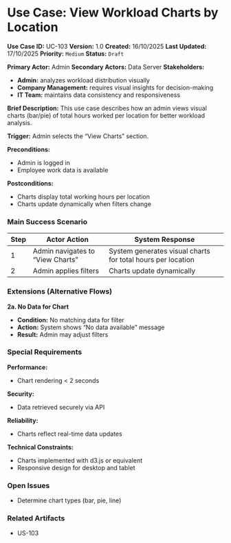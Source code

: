 # Use Case: View Workload Charts by Location

**Use Case ID:** UC-103
**Version:** 1.0
**Created:** 16/10/2025
**Last Updated:** 17/10/2025
**Priority:** `Medium`
**Status:** `Draft`

**Primary Actor:** Admin
**Secondary Actors:** Data Server
**Stakeholders:**
- **Admin:** analyzes workload distribution visually
- **Company Management:** requires visual insights for decision-making
- **IT Team:** maintains data consistency and responsiveness

**Brief Description:**
This use case describes how an admin views visual charts (bar/pie) of total hours worked per location for better workload analysis.

**Trigger:**
Admin selects the “View Charts” section.

**Preconditions:**
- Admin is logged in
- Employee work data is available

**Postconditions:**
- Charts display total working hours per location
- Charts update dynamically when filters change

### Main Success Scenario

| Step | Actor Action | System Response |
|------|---------------|-----------------|
| 1 | Admin navigates to “View Charts” | System generates visual charts for total hours per location |
| 2 | Admin applies filters | Charts update dynamically |

### Extensions (Alternative Flows)

**2a. No Data for Chart**
- **Condition:** No matching data for filter
- **Action:** System shows “No data available” message
- **Result:** Admin may adjust filters

### Special Requirements
**Performance:**
- Chart rendering < 2 seconds

**Security:**
- Data retrieved securely via API

**Reliability:**
- Charts reflect real-time data updates

**Technical Constraints:**
- Charts implemented with d3.js or equivalent
- Responsive design for desktop and tablet

### Open Issues
- Determine chart types (bar, pie, line)  

### Related Artifacts
- US-103